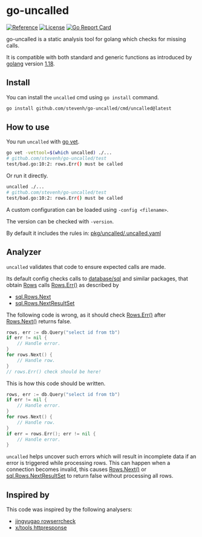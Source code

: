 # go-uncalled

[![Reference](https://pkg.go.dev/badge/github.com/stevenh/go-uncalled.svg)](https://pkg.go.dev/github.com/stevenh/go-uncalled) [![License](https://img.shields.io/badge/License-BSD_2--Clause-blue.svg)](https://opensource.org/licenses/BSD-2-Clause) [![Go Report Card](https://goreportcard.com/badge/github.com/stevenh/go-uncalled)](https://goreportcard.com/report/github.com/stevenh/go-uncalled)

go-uncalled is a static analysis tool for golang which checks for missing calls.

It is compatible with both standard and generic functions as introduced by [golang](https://go.dev/) version [1.18](https://go.dev/doc/go1.18).

## Install

You can install the `uncalled` cmd using `go install` command.

```bash
go install github.com/stevenh/go-uncalled/cmd/uncalled@latest
```

## How to use

You run `uncalled` with [go vet](https://pkg.go.dev/cmd/vet).

```bash
go vet -vettool=$(which uncalled) ./...
# github.com/stevenh/go-uncalled/test
test/bad.go:10:2: rows.Err() must be called
```

Or run it directly.
```bash
uncalled ./...
# github.com/stevenh/go-uncalled/test
test/bad.go:10:2: rows.Err() must be called
```

A custom configuration can be loaded using `-config <filename>`.

The version can be checked with `-version`.

By default it includes the rules in:
[pkg/uncalled/.uncalled.yaml](pkg/uncalled/.uncalled.yaml)

## Analyzer

`uncalled` validates that code to ensure expected calls are made.

Its default config checks calls to [database/sql](https://pkg.go.dev/database/sql) and similar packages, that obtain [Rows](https://pkg.go.dev/database/sql#Rows) calls [Rows.Err()](https://pkg.go.dev/database/sql#Rows.Err) as described by

- [sql.Rows.Next](https://pkg.go.dev/database/sql#Rows.Next)
- [sql.Rows.NextResultSet](https://pkg.go.dev/database/sql#Rows.NextResultSet)

The following code is wrong, as it should check [Rows.Err()](https://pkg.go.dev/database/sql#Rows.Err) after [Rows.Next()](https://pkg.go.dev/database/sql#Rows.Next) returns false.


```go
rows, err := db.Query("select id from tb")
if err != nil {
    // Handle error.
}
for rows.Next() {
    // Handle row.
}
// rows.Err() check should be here!
```

This is how this code should be written.

```go
rows, err := db.Query("select id from tb")
if err != nil {
    // Handle error.
}
for rows.Next() {
    // Handle row.
}
if err = rows.Err(); err != nil {
    // Handle error.
}
```

`uncalled` helps uncover such errors which will result in incomplete data if an error is triggered while processing rows.
This can happen when a connection becomes invalid, this causes [Rows.Next()](https://pkg.go.dev/database/sql#Rows.Next) or [sql.Rows.NextResultSet](https://pkg.go.dev/database/sql#Rows.NextResultSet) to return false without processing all rows.

## Inspired by

This code was inspired by the following analysers:

- [jingyugao rowserrcheck](https://github.com/jingyugao/rowserrcheck)
- [x/tools httpresponse](https://pkg.go.dev/golang.org/x/tools/go/analysis/passes/httpresponse)
